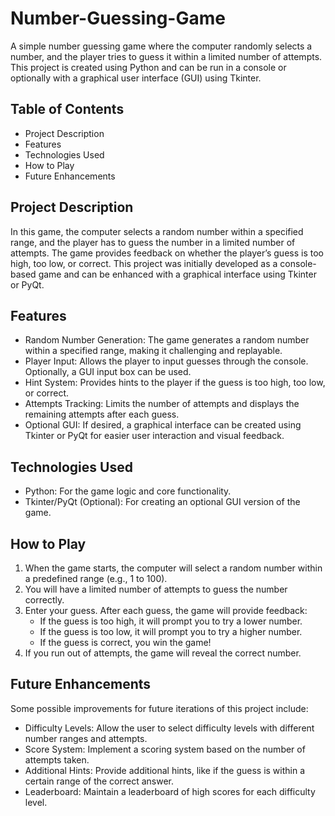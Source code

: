# Number-Guessing-Game

A simple number guessing game where the computer randomly selects a number, and the player tries to guess it within a limited number of attempts. This project is created using Python and can be run in a console or optionally with a graphical user interface (GUI) using Tkinter.

## Table of Contents
* Project Description
* Features
* Technologies Used
* How to Play
* Future Enhancements

## Project Description
In this game, the computer selects a random number within a specified range, and the player has to guess the number in a limited number of attempts. The game provides feedback on whether the player’s guess is too high, too low, or correct. This project was initially developed as a console-based game and can be enhanced with a graphical interface using Tkinter or PyQt.

## Features
* Random Number Generation: The game generates a random number within a specified range, making it challenging and replayable.
* Player Input: Allows the player to input guesses through the console. Optionally, a GUI input box can be used.
* Hint System: Provides hints to the player if the guess is too high, too low, or correct.
* Attempts Tracking: Limits the number of attempts and displays the remaining attempts after each guess.
* Optional GUI: If desired, a graphical interface can be created using Tkinter or PyQt for easier user interaction and visual feedback.

## Technologies Used
* Python: For the game logic and core functionality.
* Tkinter/PyQt (Optional): For creating an optional GUI version of the game.

## How to Play
1. When the game starts, the computer will select a random number within a predefined range (e.g., 1 to 100).
2. You will have a limited number of attempts to guess the number correctly.
3. Enter your guess. After each guess, the game will provide feedback:
    * If the guess is too high, it will prompt you to try a lower number.
    * If the guess is too low, it will prompt you to try a higher number.
    * If the guess is correct, you win the game!
4. If you run out of attempts, the game will reveal the correct number.

## Future Enhancements
Some possible improvements for future iterations of this project include:

* Difficulty Levels: Allow the user to select difficulty levels with different number ranges and attempts.
* Score System: Implement a scoring system based on the number of attempts taken.
* Additional Hints: Provide additional hints, like if the guess is within a certain range of the correct answer.
* Leaderboard: Maintain a leaderboard of high scores for each difficulty level.
